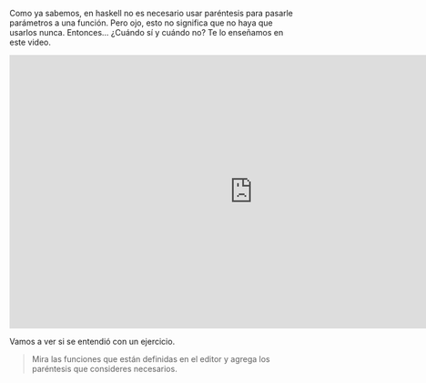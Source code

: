 Como ya sabemos, en haskell no es necesario usar paréntesis para pasarle parámetros a una función. Pero ojo, esto no significa que no haya que usarlos nunca. Entonces... ¿Cuándo sí y cuándo no? Te lo enseñamos en este video.

<iframe width="854" height="480" src="https://www.youtube.com/embed/WV1fPlFAw8M" frameborder="0" allow="autoplay; encrypted-media" allowfullscreen></iframe>

Vamos a ver si se entendió con un ejercicio.

> Mira las funciones que están definidas en el editor y agrega los paréntesis que consideres necesarios.
